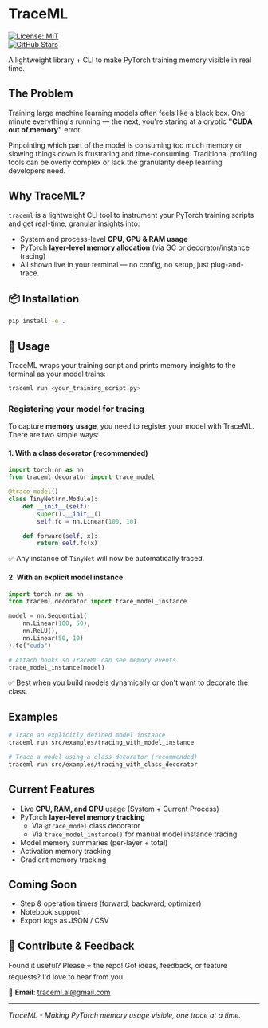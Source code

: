 # TraceML

[![License: MIT](https://img.shields.io/badge/License-MIT-yellow.svg)](https://opensource.org/licenses/MIT)  
[![GitHub Stars](https://img.shields.io/github/stars/abhinavsriva/trace_ml?style=social)](https://github.com/traceml-ai/traceml/stargazers)


 A lightweight library + CLI to make PyTorch training memory visible in real time.

## The Problem

Training large machine learning models often feels like a black box. One minute everything's running — the next, you're staring at a cryptic **"CUDA out of memory"** error.

Pinpointing which part of the model is consuming too much memory or slowing things down is frustrating and time-consuming. Traditional profiling tools can be overly complex or lack the granularity deep learning developers need.

## Why TraceML?

`traceml` is a lightweight CLI tool to instrument your PyTorch training scripts and get real-time, granular insights into:

- System and process-level **CPU, GPU & RAM usage**
- PyTorch **layer-level memory allocation** (via GC or decorator/instance tracing)
- All shown live in your terminal — no config, no setup, just plug-and-trace.

## 📦 Installation

```bash
pip install -e .
```

## 🚀 Usage

TraceML wraps your training script and prints memory insights to the terminal as your model trains:

```bash
traceml run <your_training_script.py>
```

### Registering your model for tracing

To capture **memory usage**, you need to register your model with TraceML. There are two simple ways:

#### 1. With a class decorator (recommended)

```python
import torch.nn as nn
from traceml.decorator import trace_model

@trace_model()
class TinyNet(nn.Module):
    def __init__(self):
        super().__init__()
        self.fc = nn.Linear(100, 10)

    def forward(self, x):
        return self.fc(x)
```

✅ Any instance of `TinyNet` will now be automatically traced.

#### 2. With an explicit model instance

```python
import torch.nn as nn
from traceml.decorator import trace_model_instance

model = nn.Sequential(
    nn.Linear(100, 50),
    nn.ReLU(),
    nn.Linear(50, 10)
).to("cuda")

# Attach hooks so TraceML can see memory events
trace_model_instance(model)
```

✅ Best when you build models dynamically or don't want to decorate the class.

## Examples

```bash
# Trace an explicitly defined model instance
traceml run src/examples/tracing_with_model_instance

# Trace a model using a class decorator (recommended)
traceml run src/examples/tracing_with_class_decorator
```

## Current Features

- Live **CPU, RAM, and GPU** usage (System + Current Process)
- PyTorch **layer-level memory tracking**
  - Via `@trace_model` class decorator
  - Via `trace_model_instance()` for manual model instance tracing
- Model memory summaries (per-layer + total)
- Activation memory tracking
- Gradient memory tracking

## Coming Soon

- Step & operation timers (forward, backward, optimizer)
- Notebook support
- Export logs as JSON / CSV

## 🙌 Contribute & Feedback

Found it useful? Please ⭐ the repo! Got ideas, feedback, or feature requests? I'd love to hear from you.

📧 **Email**: traceml.ai@gmail.com

---

*TraceML - Making PyTorch memory usage visible, one trace at a time.*
